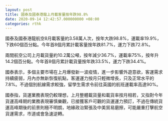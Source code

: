 ```yaml
---
layout: post
title: 國泰及國泰港龍上月載客量按年跌98.8%
date: 2020-09-14 12:42:57.000000000 +08:00
categories: rthk
---
```


國泰及國泰港龍航空8月載客量約3.58萬人次，按年大跌98.8%，運載率19.9%，下跌60個百分點。今年首8個月累計載客量按年跌81.7%，運力下跌72.8%。

兩間航空公司上月載貨量約10.2萬公噸，按年減少36.7%，運載率75%，按年升14.2個百分點。今年首8個月累計載貨量按年跌33.5%，運力下跌34.4%。

國泰表示，多個主要市場在上月爆發新一波疫情，進一步影響外遊意欲，客運需求持續疲弱，月內亦無新恢復航點，客運運力按月只輕微增長，只及正常水平的7.8%。不過個別航線需求較強，留學生需求令前往英國的航班運載率高達90%。

國泰指，貨運業務表現仍較理想，上月整體載貨量和載貨率按月相若，又指對今年貨運高峰期的業務表現審慎樂觀，已接獲客戶可觀的貨運運力預訂，不過在傳統貨運高峰期後的前景則極不明朗，地緣政治緊張及中美貿易磨擦，可能嚴重打擊航空貨運需求，市道或會急速逆轉。
